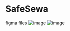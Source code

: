 # SafeSewa
figma files
![image](https://github.com/user-attachments/assets/1619506c-74bf-4d42-91f6-dc6573e39def)
![image](https://github.com/user-attachments/assets/6ff97e55-1f80-4601-81c2-8d140c27695d)

